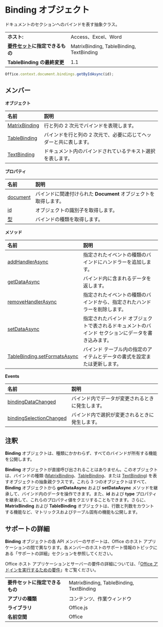 
# Binding オブジェクト
ドキュメントのセクションへのバインドを表す抽象クラス。

|||
|:-----|:-----|
|**ホスト:**|Access、Excel、Word|
|**[要件セット](../../docs/overview/specify-office-hosts-and-api-requirements.md)に指定できるもの**|MatrixBinding, TableBinding, TextBinding|
|**TableBinding の最終変更**|1.1|

```js
Office.context.document.bindings.getByIdAsync(id);
```

## メンバー


**オブジェクト**


|**名前**|**説明**|
|:-----|:-----|
|[MatrixBinding](../../reference/shared/binding.matrixbinding.md)|行と列の 2 次元でバインドを表現します。|
|[TableBinding](../../reference/shared/binding.tablebinding.md)|バインドを行と列の 2 次元で、必要に応じてヘッダーと共に表します。|
|[TextBinding](../../reference/shared/binding.textbinding.md)|ドキュメント内のバインドされているテキスト選択を表します。|

**プロパティ**


|**名前**|**説明**|
|:-----|:-----|
|[document](../../reference/shared/binding.document.md)|バインドに関連付けられた  **Document** オブジェクトを取得します。|
|[id](../../reference/shared/binding.id.md)|オブジェクトの識別子を取得します。|
|[型](../../reference/shared/binding.type.md)|バインドの種類を取得します。|

**メソッド**


|**名前**|**説明**|
|:-----|:-----|
|[addHandlerAsync](../../reference/shared/binding.addhandlerasync.md)|指定されたイベントの種類のバインドにハンドラーを追加します。|
|[getDataAsync](../../reference/shared/binding.getdataasync.md)|バインド内に含まれるデータを返します。|
|[removeHandlerAsync](../../reference/shared/binding.removehandlerasync.md)|指定されたイベントの種類のバインドから、指定されたハンドラーを削除します。|
|[setDataAsync](../../reference/shared/binding.setdataasync.md)|指定されたバインド オブジェクトで表されるドキュメントのバインド セクションにデータを書き込みます。|
|[TableBinding.setFormatsAsync](../../reference/shared/binding.tablebinding.setformatsasync.md)|バインド テーブル内の指定のアイテムとデータの書式を設定または更新します。|

**Events**


|**名前**|**説明**|
|:-----|:-----|
|[bindingDataChanged](../../reference/shared/binding.bindingdatachangedevent.md)|バインド内でデータが変更されるときに発生します。|
|[bindingSelectionChanged](../../reference/shared/binding.bindingselectionchangedevent.md)|バインド内で選択が変更されるときに発生します。|

## 注釈

**Binding** オブジェクトは、種類にかかわらず、すべてのバインドが所有する機能を公開します。

**Binding** オブジェクトが直接呼び出されることはありません。このオブジェクトは、バインドの種類 ([MatrixBinding](../../reference/shared/binding.matrixbinding.md)、[TableBinding](../../reference/shared/binding.tablebinding.md)、または [TextBinding](../../reference/shared/binding.textbinding.md)) を表すオブジェクトの抽象親クラスです。これら 3 つのオブジェクトはすべて、**Binding** オブジェクトから **getDataAsync** および **setDataAsync** メソッドを継承して、バインド内のデータを操作できます。また、**id** および **type** プロパティを継承して、これらのプロパティ値をクエリすることもできます。さらに、**MatrixBinding** および **TableBinding** オブジェクトは、行数と列数をカウントする機能など、マトリックスおよびテーブル固有の機能も公開します。


## サポートの詳細


**Binding** オブジェクトの各 API メンバーのサポートは、Office のホスト アプリケーションの間で異なります。各メンバーのホストのサポート情報のトピックにある「サポートの詳細」セクションを参照してください。

Office ホスト アプリケーションとサーバーの要件の詳細については、「[Office アドインを実行するための要件](../../docs/overview/requirements-for-running-office-add-ins.md)」をご覧ください。


|||
|:-----|:-----|
|**要件セットに指定できるもの**|MatrixBinding, TableBinding, TextBinding|
|**アプリの種類**|コンテンツ、作業ウィンドウ|
|**ライブラリ**|Office.js|
|**名前空間**|Office|
